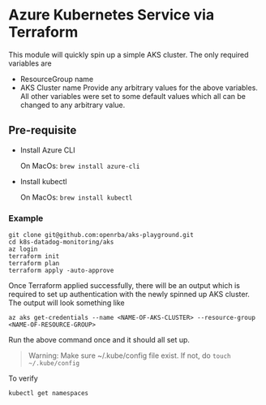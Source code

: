 # Azure Kubernetes Service via Terraform

This module will quickly spin up a simple AKS cluster.
The only required variables are
 - ResourceGroup name
 - AKS Cluster name
Provide any arbitrary values for the above variables.
All other variables were set to some default values which all can be changed to any arbitrary value.

## Pre-requisite
 - Install Azure CLI

   On MacOs:  ```brew install azure-cli```
 - Install kubectl

   On MacOs: ```brew install kubectl```

### Example
```
git clone git@github.com:openrba/aks-playground.git
cd k8s-datadog-monitoring/aks
az login
terraform init
terraform plan
terraform apply -auto-approve
```
Once Terraform applied successfully, there will be an output which is required to set up authentication with the newly spinned up AKS cluster.
The output will look something like
```
az aks get-credentials --name <NAME-OF-AKS-CLUSTER> --resource-group <NAME-OF-RESOURCE-GROUP>
```
Run the above command once and it should all set up.
> Warning: Make sure ~/.kube/config file exist. If not, do ```touch ~/.kube/config```

To verify 
```
kubectl get namespaces
```

